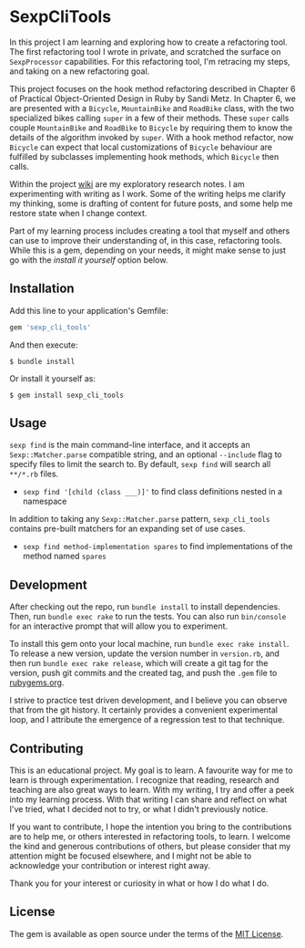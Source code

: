 # SexpCliTools

In this project I am learning and exploring how to create a refactoring tool. The first refactoring tool I wrote in private, and scratched the surface on `SexpProcessor` capabilities. For this refactoring tool, I'm retracing my steps, and taking on a new refactoring goal.

This project focuses on the hook method refactoring described in Chapter 6 of Practical Object-Oriented Design in Ruby by Sandi Metz. In Chapter 6, we are presented with a `Bicycle`, `MountainBike` and `RoadBike` class, with the two specialized bikes calling `super` in a few of their methods. These `super` calls couple `MountainBike` and `RoadBike` to `Bicycle` by requiring them to know the details of the algorithm invoked by `super`. With a hook method refactor, now `Bicycle` can expect that local customizations of `Bicycle` behaviour are fulfilled by subclasses implementing hook methods, which `Bicycle` then calls.

Within the project [wiki](https://github.com/cpb/sexp_cli_tools/wiki) are my exploratory research notes. I am experimenting with writing as I work. Some of the writing helps me clarify my thinking, some is drafting of content for future posts, and some help me restore state when I change context.

Part of my learning process includes creating a tool that myself and others can use to improve their understanding of, in this case, refactoring tools. While this is a gem, depending on your needs, it might make sense to just go with the *install it yourself* option below.

## Installation

Add this line to your application's Gemfile:

```ruby
gem 'sexp_cli_tools'
```

And then execute:

    $ bundle install

Or install it yourself as:

    $ gem install sexp_cli_tools

## Usage

`sexp find` is the main command-line interface, and it accepts an `Sexp::Matcher.parse` compatible string, and an optional `--include` flag to specify files to limit the search to. By default, `sexp find` will search all `**/*.rb` files.

- `sexp find '[child (class ___)]'` to find class definitions nested in a namespace

In addition to taking any `Sexp::Matcher.parse` pattern, `sexp_cli_tools` contains pre-built matchers for an expanding set of use cases.

- `sexp find method-implementation spares` to find implementations of the method named `spares`

## Development

After checking out the repo, run `bundle install` to install dependencies. Then, run `bundle exec rake` to run the tests. You can also run `bin/console` for an interactive prompt that will allow you to experiment.

To install this gem onto your local machine, run `bundle exec rake install`. To release a new version, update the version number in `version.rb`, and then run `bundle exec rake release`, which will create a git tag for the version, push git commits and the created tag, and push the `.gem` file to [rubygems.org](https://rubygems.org).

I strive to practice test driven development, and I believe you can observe that from the git history. It certainly provides a convenient experimental loop, and I attribute the emergence of a regression test to that technique.

## Contributing

This is an educational project. My goal is to learn. A favourite way for me to learn is through experimentation. I recognize that reading, research and teaching are also great ways to learn. With my writing, I try and offer a peek into my learning process. With that writing I can share and reflect on what I've tried, what I decided not to try, or what I didn't previously notice.

If you want to contribute, I hope the intention you bring to the contributions are to help me, or others interested in refactoring tools, to learn. I welcome the kind and generous contributions of others, but please consider that my attention might be focused elsewhere, and I might not be able to acknowledge your contribution or interest right away.

Thank you for your interest or curiosity in what or how I do what I do.

## License

The gem is available as open source under the terms of the [MIT License](https://opensource.org/licenses/MIT).
